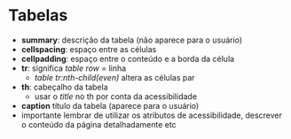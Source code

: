 # Tabelas

* **summary**: descrição da tabela (não aparece para o usuário)
* **cellspacing**: espaço entre as células
* **cellpadding**: espaço entre o conteúdo e a borda da célula
* **tr**: significa *table row* = linha
    * *table tr:nth-child(even)* altera as células par
* **th**: cabeçalho da tabela
    * usar o *title* no th por conta da acessibilidade
* **caption** título da tabela (aparece para o usuário)
* importante lembrar de utilizar os atributos de acessibilidade, descrever o conteúdo da página detalhadamente etc